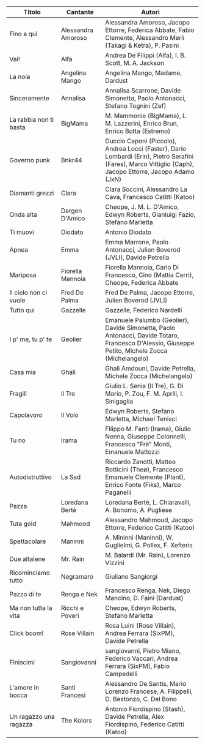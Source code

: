 | Titolo                   | Cantante          | Autori                                                                   |
|--------------------------|-------------------|--------------------------------------------------------------------------|
| Fino a qui               | Alessandra Amoroso| Alessandra Amoroso, Jacopo Ettorre, Federica Abbate, Fabio Clemente, Alessandro Merli (Takagi & Ketra), P. Pasini |
| Vai!                     | Alfa              | Andrea De Filippi (Alfa), I. B. Scott, M. A. Jackson                     |
| La noia                  | Angelina Mango    | Angelina Mango, Madame, Dardust                                          |
| Sinceramente             | Annalisa          | Annalisa Scarrone, Davide Simonetta, Paolo Antonacci, Stefano Tognini (Zef) |
| La rabbia non ti basta   | BigMama           | M. Mammonie (BigMama), L. M. Lazzerini, Enrico Brun, Enrico Botta (Estremo) |
| Governo punk             | Bnkr44            | Duccio Caponi (Piccolo), Andrea Locci (Faster), Dario Lombardi (Erin), Pietro Serafini (Fares), Marco Vittiglio (Caph), Jacopo Ettorre, Jacopo Adamo (JxN) |
| Diamanti grezzi          | Clara             | Clara Soccini, Alessandro La Cava, Francesco Catitti (Katoo)             |
| Onda alta                | Dargen D'Amico    | Cheope, J. M. L. D'Amico, Edwyn Roberts, Gianluigi Fazio, Stefano Marletta |
| Ti muovi                 | Diodato           | Antonio Diodato                                                          |
| Apnea                    | Emma              | Emma Marrone, Paolo Antonacci, Julien Boverod (JVLI), Davide Petrella    |
| Mariposa                 | Fiorella Mannoia  | Fiorella Mannoia, Carlo Di Francesco, Cino (Mattia Cerri), Cheope, Federica Abbate |
| Il cielo non ci vuole    | Fred De Palma     | Fred De Palma, Jacopo Ettorre, Julien Boverod (JVLI)                     |
| Tutto qui                | Gazzelle          | Gazzelle, Federico Nardelli                                              |
| I p' me, tu p' te        | Geolier           | Emanuele Palumbo (Geolier), Davide Simonetta, Paolo Antonacci, Davide Totaro, Francesco D'Alessio, Giuseppe Petito, Michele Zocca (Michelangelo) |
| Casa mia                 | Ghali             | Ghali Amdouni, Davide Petrella, Michele Zocca (Michelangelo)             |
| Fragili                  | Il Tre            | Giulio L. Senia (Il Tre), G. Di Mario, P. Zou, F. M. Aprili, I. Sinigaglia |
| Capolavoro               | Il Volo           | Edwyn Roberts, Stefano Marletta, Michael Tenisci                         |
| Tu no                    | Irama             | Filippo M. Fanti (Irama), Giulio Nenna, Giuseppe Colonnelli, Francesco "Frè" Monti, Emanuele Mattozzi |
| Autodistruttivo          | La Sad            | Riccardo Zanotti, Matteo Botticini (Theø), Francesco Emanuele Clemente (Plant), Enrico Fonte (Fiks), Marco Paganelli |
| Pazza                    | Loredana Bertè    | Loredana Bertè, L. Chiaravalli, A. Bonomo, A. Pugliese                    |
| Tuta gold                | Mahmood           | Alessandro Mahmoud, Jacopo Ettorre, Federico Catitti (Katoo)             |
| Spettacolare             | Maninni           | A. Mininni (Maninni), W. Guglielmi, G. Pollex, F. Xefteris               |
| Due altalene             | Mr. Rain          | M. Balardi (Mr. Rain), Lorenzo Vizzini                                   |
| Ricominciamo tutto       | Negramaro         | Giuliano Sangiorgi                                                       |
| Pazzo di te              | Renga e Nek       | Francesco Renga, Nek, Diego Mancino, D. Faini (Dardust)                  |
| Ma non tutta la vita     | Ricchi e Poveri   | Cheope, Edwyn Roberts, Stefano Marletta                                  |
| Click boom!              | Rose Villain      | Rosa Luini (Rose Villain), Andrea Ferrara (SixPM), Davide Petrella       |
| Finiscimi                | Sangiovanni       | sangiovanni, Pietro Miano, Federico Vaccari, Andrea Ferrara (SixPM), Fabio Campedelli |
| L'amore in bocca         | Santi Francesi    | Alessandro De Santis, Mario Lorenzo Francese, A. Filippelli, D. Bestonzo, C. Del Bono |
| Un ragazzo una ragazza   | The Kolors        | Antonio Fiordispino (Stash), Davide Petrella, Alex Fiordispino, Federico Catitti (Katoo) |

